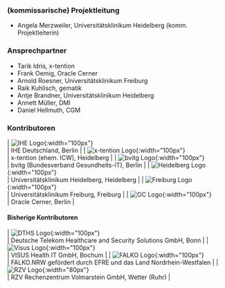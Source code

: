 ### (kommissarische) Projektleitung

* Angela Merzweiler, Universitätsklinikum Heidelberg (komm. Projektleiterin)

### Ansprechpartner

* Tarik Idris, x-tention
* Frank Oemig, Oracle Cerner
* Arnold Roesner, Universitätsklinikum Freiburg
* Raik Kuhlisch, gematik
* Antje Brandner, Universitätsklinikum Heidelberg
* Annett Müller, DMI
* Daniel Hellmuth, CGM

### Kontributoren

| ![IHE Logo](150px-Logo_ihe.png){:width="100px"} <br clear="all"/> | IHE Deutschland, Berlin |
| ![x-tention Logo](150px-Logo-x-tention.png){:width="100px"} <br clear="all"/> | x-tention (ehem. ICW), Heidelberg |
| ![bvitg Logo](150px-Logo_bvitg.JPG){:width="100px"} <br clear="all"/> | bvitg (Bundesverband Gesundheits-IT), Berlin |
| ![Heidelberg Logo](150px-Logo-uk-heidelberg.png){:width="100px"} <br clear="all"/> | Universitätsklinikum Heidelberg, Heidelberg |
| ![Freiburg Logo](150px-Logo-uk-freiburg.png){:width="100px"} <br clear="all"/> | Universitätsklinikum Freiburg, Freiburg |
| ![OC Logo](OC_logo.png){:width="100px"} <br clear="all"/> | Oracle Cerner, Berlin |

#### Bisherige Kontributoren

| ![DTHS Logo](150px-Logo-t-systems.jpg){:width="100px"} <br clear="all"/> | Deutsche Telekom Healthcare and Security Solutions GmbH, Bonn |
| ![Visus Logo](150px-Logo-visus.jpg){:width="100px"} <br clear="all"/> | VISUS Health IT GmbH, Bochum |
| ![FALKO Logo](150px-FALKO_LOGO.jpg){:width="100px"} <br clear="all"/> | FALKO.NRW gefördert durch EFRE und das Land Nordrhein-Westfalen |
| ![RZV Logo](150px-Logo-rzv.jpg){:width="80px"} <br clear="all"/> | RZV Rechenzentrum Volmarstein GmbH, Wetter (Ruhr) |

